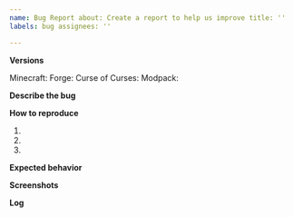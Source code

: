```yaml
---
name: Bug Report about: Create a report to help us improve title: ''
labels: bug assignees: ''

---
```


**Versions**
<!-- Versions used for the bug -->
Minecraft:
Forge:
Curse of Curses:
Modpack:
<!-- Do not forget the name of the modpack -->

**Describe the bug**
<!-- A clear and concise description of what the bug is. -->

**How to reproduce**
<!-- Steps to reproduce the behavior -->
1.
2.
3.

**Expected behavior**
<!-- A clear and concise description of what you expected to happen. -->

**Screenshots**
<!-- If applicable, add screenshots to help explain your problem. -->

**Log**
<!-- A latest.log, or at least crash report. Don't forget to hide server ips if they should stay secret.
More information about getting a log here: https://git.io/mclogs -->